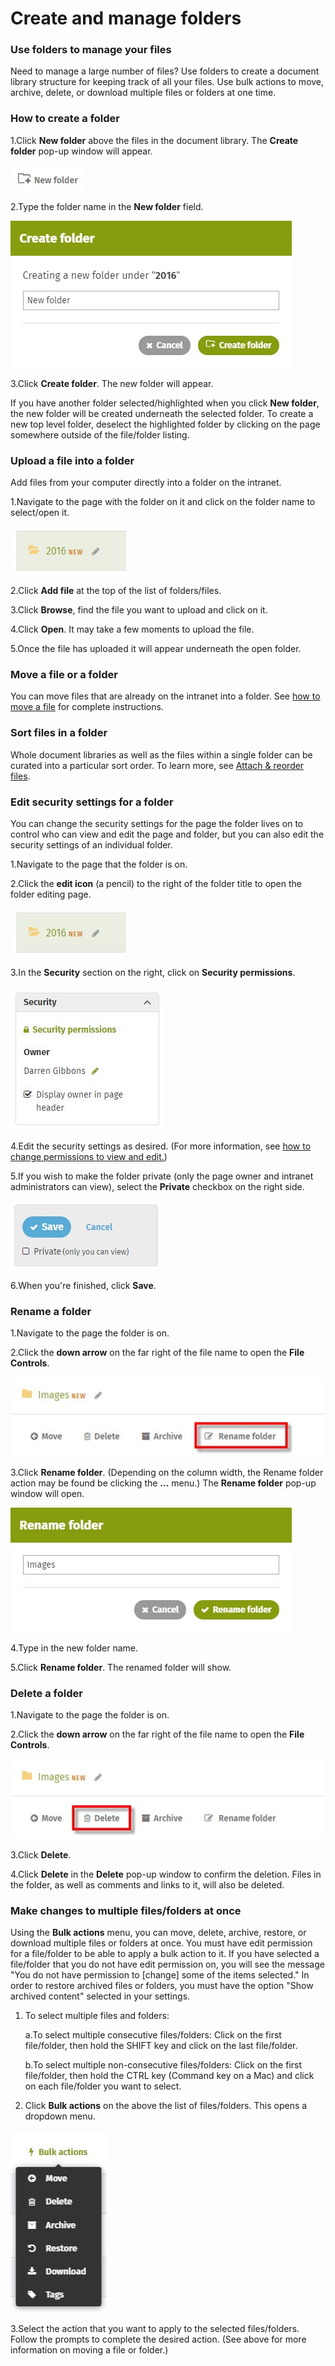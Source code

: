 # Create and manage folders



### Use folders to manage your files

Need to manage a large number of files? Use folders to create a document library structure for keeping track of all your files. Use bulk actions to move, archive, delete, or download multiple files or folders at one time.

### How to create a folder

1.Click **New folder** above the files in the document library. The **Create folder** pop-up window will appear.

![](../../.gitbook/assets/1%20%2824%29.jpg)

2.Type the folder name in the **New folder** field.  


![](../../.gitbook/assets/2%20%2866%29.jpg)



3.Click **Create folder**. The new folder will appear.

If you have another folder selected/highlighted when you click **New folder**, the new folder will be created underneath the selected folder. To create a new top level folder, deselect the highlighted folder by clicking on the page somewhere outside of the file/folder listing.

### Upload a file into a folder

Add files from your computer directly into a folder on the intranet.

1.Navigate to the page with the folder on it and click on the folder name to select/open it.

![](../../.gitbook/assets/3%20%2826%29.jpg)



2.Click **Add file** at the top of the list of folders/files.

3.Click **Browse**, find the file you want to upload and click on it.

4.Click **Open**. It may take a few moments to upload the file.

5.Once the file has uploaded it will appear underneath the open folder.

### Move a file or a folder

You can move files that are already on the intranet into a folder. See [how to move a file](attach-and-reorder-files.md) for complete instructions.

### Sort files in a folder

Whole document libraries as well as the files within a single folder can be curated into a particular sort order. To learn more, see [Attach & reorder files](attach-and-reorder-files.md).

### Edit security settings for a folder

You can change the security settings for the page the folder lives on to control who can view and edit the page and folder, but you can also edit the security settings of an individual folder.

1.Navigate to the page that the folder is on.

2.Click the **edit icon** \(a pencil\) to the right of the folder title to open the folder editing page.  


![](../../.gitbook/assets/4%20%289%29.jpg)

3.In the **Security** section on the right, click on **Security permissions**.

![](../../.gitbook/assets/5%20%2815%29.jpg)



4.Edit the security settings as desired. \(For more information, see [how to change permissions to view and edit.](../security-settings-and-permissions/permission-to-view-and-edit.md)\)

5.If you wish to make the folder private \(only the page owner and intranet administrators can view\), select the **Private** checkbox on the right side.

![](../../.gitbook/assets/6%20%289%29.jpg)

6.When you're finished, click **Save**.

### Rename a folder

1.Navigate to the page the folder is on.

2.Click the **down arrow** on the far right of the file name to open the **File Controls**.

![](../../.gitbook/assets/7%20%281%29.jpg)

3.Click **Rename folder**. \(Depending on the column width, the Rename folder action may be found be clicking the **...** menu.\) The **Rename folder** pop-up window will open.  


![](../../.gitbook/assets/8.jpg)

4.Type in the new folder name.

5.Click **Rename folder**. The renamed folder will show.

### Delete a folder

1.Navigate to the page the folder is on.

2.Click the **down arrow** on the far right of the file name to open the **File Controls**.

![](../../.gitbook/assets/9%20%286%29.jpg)

3.Click **Delete**.

4.Click **Delete** in the **Delete** pop-up window to confirm the deletion. Files in the folder, as well as comments and links to it, will also be deleted.



### Make changes to multiple files/folders at once

Using the **Bulk actions** menu, you can move, delete, archive, restore, or download multiple files or folders at once. You must have edit permission for a file/folder to be able to apply a bulk action to it. If you have selected a file/folder that you do not have edit permission on, you will see the message "You do not have permission to \[change\] some of the items selected." In order to restore archived files or folders, you must have the option "Show archived content" selected in your settings.

1. To select multiple files and folders:

   a.To select multiple consecutive files/folders: Click on the first file/folder, then hold the SHIFT key and click on the last file/folder.

   b.To select multiple non-consecutive files/folders: Click on the first file/folder, then hold the CTRL key \(Command key on a Mac\) and click on each file/folder you want to select.

2. Click **Bulk actions** on the above the list of files/folders. This opens a dropdown menu.

![](../../.gitbook/assets/10.jpg)

3.Select the action that you want to apply to the selected files/folders. Follow the prompts to complete the desired action. \(See above for more information on moving a file or folder.\)

  



